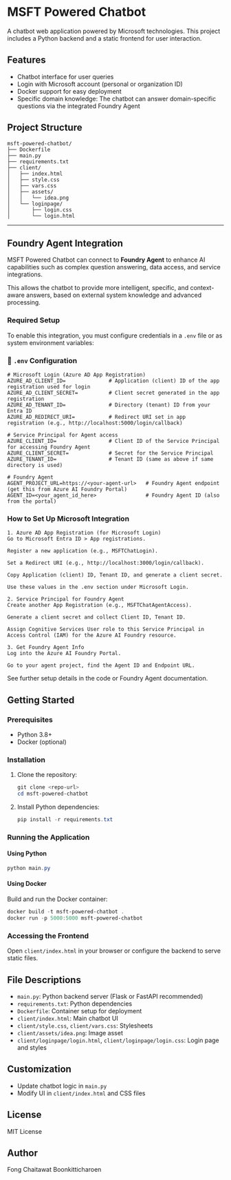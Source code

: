 # MSFT Powered Chatbot

A chatbot web application powered by Microsoft technologies. This project includes a Python backend and a static frontend for user interaction.

## Features
- Chatbot interface for user queries
- Login with Microsoft account (personal or organization ID)
- Docker support for easy deployment
- Specific domain knowledge: The chatbot can answer domain-specific questions via the integrated Foundry Agent

## Project Structure
```
msft-powered-chatbot/
├── Dockerfile
├── main.py
├── requirements.txt
├── client/
│   ├── index.html
│   ├── style.css
│   ├── vars.css
│   ├── assets/
│   │   └── idea.png
│   └── loginpage/
│       ├── login.css
│       └── login.html
```


---

## Foundry Agent Integration

MSFT Powered Chatbot can connect to **Foundry Agent** to enhance AI capabilities such as complex question answering, data access, and service integrations.

This allows the chatbot to provide more intelligent, specific, and context-aware answers, based on external system knowledge and advanced processing.

### Required Setup

To enable this integration, you must configure credentials in a `.env` file or as system environment variables:

### 🔐 `.env` Configuration

```env
# Microsoft Login (Azure AD App Registration)
AZURE_AD_CLIENT_ID=              # Application (client) ID of the app registration used for login
AZURE_AD_CLIENT_SECRET=          # Client secret generated in the app registration
AZURE_AD_TENANT_ID=              # Directory (tenant) ID from your Entra ID
AZURE_AD_REDIRECT_URI=           # Redirect URI set in app registration (e.g., http://localhost:5000/login/callback)

# Service Principal for Agent access
AZURE_CLIENT_ID=                 # Client ID of the Service Principal for accessing Foundry Agent
AZURE_CLIENT_SECRET=             # Secret for the Service Principal
AZURE_TENANT_ID=                 # Tenant ID (same as above if same directory is used)

# Foundry Agent
AGENT_PROJECT_URL=https://<your-agent-url>   # Foundry Agent endpoint (get this from Azure AI Foundry Portal)
AGENT_ID=<your_agent_id_here>                # Foundry Agent ID (also from the portal)
```
### How to Set Up Microsoft Integration
```
1. Azure AD App Registration (for Microsoft Login)
Go to Microsoft Entra ID > App registrations.

Register a new application (e.g., MSFTChatLogin).

Set a Redirect URI (e.g., http://localhost:3000/login/callback).

Copy Application (client) ID, Tenant ID, and generate a client secret.

Use these values in the .env section under Microsoft Login.

2. Service Principal for Foundry Agent
Create another App Registration (e.g., MSFTChatAgentAccess).

Generate a client secret and collect Client ID, Tenant ID.

Assign Cognitive Services User role to this Service Principal in Access Control (IAM) for the Azure AI Foundry resource.

3. Get Foundry Agent Info
Log into the Azure AI Foundry Portal.

Go to your agent project, find the Agent ID and Endpoint URL.

```

See further setup details in the code or Foundry Agent documentation.


## Getting Started

### Prerequisites
- Python 3.8+
- Docker (optional)

### Installation
1. Clone the repository:
   ```powershell
   git clone <repo-url>
   cd msft-powered-chatbot
   ```
2. Install Python dependencies:
   ```powershell
   pip install -r requirements.txt
   ```

### Running the Application
#### Using Python
```powershell
python main.py
```

#### Using Docker
Build and run the Docker container:
```powershell
docker build -t msft-powered-chatbot .
docker run -p 5000:5000 msft-powered-chatbot
```

### Accessing the Frontend
Open `client/index.html` in your browser or configure the backend to serve static files.

## File Descriptions
- `main.py`: Python backend server (Flask or FastAPI recommended)
- `requirements.txt`: Python dependencies
- `Dockerfile`: Container setup for deployment
- `client/index.html`: Main chatbot UI
- `client/style.css`, `client/vars.css`: Stylesheets
- `client/assets/idea.png`: Image asset
- `client/loginpage/login.html`, `client/loginpage/login.css`: Login page and styles

## Customization
- Update chatbot logic in `main.py`
- Modify UI in `client/index.html` and CSS files

## License
MIT License

## Author
Fong Chaitawat Boonkitticharoen
